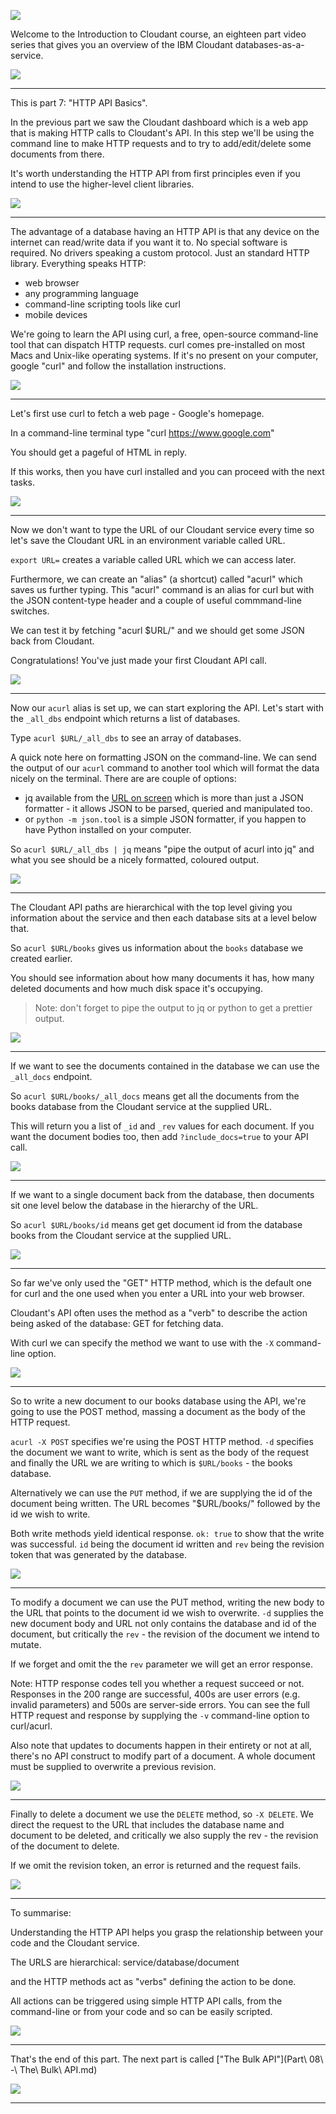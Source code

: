 ![](slides/Slide0.png)

Welcome to the Introduction to Cloudant course, an eighteen part video series that gives you an overview of the IBM Cloudant databases-as-a-service.

![](slides/Slide1.png)

---

This is part 7: "HTTP API Basics".

In the previous part we saw the  Cloudant dashboard which is a web app that is making HTTP calls to Cloudant's API. In this step we'll be using the command line to make HTTP requests and to try to add/edit/delete some documents from there. 

It's worth understanding the HTTP API from first principles even if you intend to use the higher-level client libraries.

![](slides/Slide47.png)

---

The advantage of a database having an HTTP API is that any device on the internet can read/write data if you want it to. No special software is required. No drivers speaking a custom protocol. Just an standard HTTP library. Everything speaks HTTP:

- web browser
- any programming language
- command-line scripting tools like curl
- mobile devices

We're going to learn the API using curl, a free, open-source command-line tool that can dispatch HTTP requests. curl comes pre-installed on most Macs and Unix-like operating systems. If it's no present on your computer, google "curl" and follow the installation instructions.

![](slides/Slide48.png)

---

Let's first use curl to fetch a web page - Google's homepage. 

In a command-line terminal type "curl https://www.google.com"

You should get a pageful of HTML in reply. 

If this works, then you have curl installed and you can proceed with the next tasks.

![](slides/Slide49.png)

---

Now we don't want to type the URL of our Cloudant service every time so let's save the Cloudant URL in an environment variable called URL.

`export URL=` creates a variable called URL which we can access later.

Furthermore, we can create an "alias" (a shortcut) called "acurl" which saves us further typing. This "acurl" command is an alias for curl but with the JSON content-type header and a couple of useful commmand-line switches.

We can test it by fetching "acurl $URL/" and we should get some JSON back from Cloudant.

Congratulations! You've just made your first Cloudant API call.

![](slides/Slide50.png)

---

Now our `acurl` alias is set up, we can start exploring the API. Let's start with the `_all_dbs` endpoint which returns a list of databases.

Type `acurl $URL/_all_dbs` to see an array of databases.

A quick note here on formatting JSON on the command-line. We can send the output of our `acurl` command to another tool which will format the data nicely on the terminal. There are are couple of options:

- jq available from the [URL on screen](https://stedolan.github.io/jq/) which is more than just a JSON formatter - it allows JSON to be parsed, queried and manipulated too.
- or `python -m json.tool` is a simple JSON formatter, if you happen to have Python installed on your computer.


So `acurl $URL/_all_dbs | jq` means "pipe the output of acurl into jq" and what you see should be a nicely formatted, coloured output.

![](slides/Slide51.png)

---

The Cloudant API paths are hierarchical with the top level giving you information about the service and then each database sits at a level below that.

So `acurl $URL/books` gives us information about the `books` database we created earlier.

You should see information about how many documents it has, how many deleted documents and how much disk space it's occupying.

> Note: don't forget to pipe the output to jq or python to get a prettier output.

![](slides/Slide52.png)

---

If we want to see the documents contained in the database we can use the `_all_docs` endpoint.

So `acurl $URL/books/_all_docs` means get all the documents from the books database from the Cloudant service at the supplied URL.

This will return you a list of `_id` and `_rev` values for each document. If you want the document bodies too, then add `?include_docs=true` to your API call.

![](slides/Slide53.png)

---

If we want to a single document back from the database, then documents sit one level below the database in the hierarchy of the URL.

So `acurl $URL/books/id` means get get document id from the database books from the Cloudant service at the supplied URL.

![](slides/Slide54.png)

---

So far we've only used the "GET" HTTP method, which is the default one for curl and the one used when you enter a URL into your web browser.

Cloudant's API often uses the method as a "verb" to describe the action being asked of the database: GET for fetching data.

With curl we can specify the method we want to use with the `-X` command-line option.

![](slides/Slide55.png)

---

So to write a new document to our books database using the API, we're going to use the POST method, massing a document as the body of the HTTP request.

`acurl -X POST` specifies we're using the POST HTTP method. `-d` specifies the document we want to write, which is sent as the body of the request and finally the URL we are writing to which is `$URL/books` - the books database.

Alternatively we can use the `PUT` method, if we are supplying the id of the document being written. The URL becomes "$URL/books/" followed by the id we wish to write.

Both write methods yield identical response. `ok: true` to show that the write was successful. `id` being the document id written and `rev` being the revision token that was generated by the database.

![](slides/Slide56.png)

---

To modify a document we can use the PUT method, writing the new body to the URL that points to the document id we wish to overwrite. `-d` supplies the new document body and URL not only contains the database and id of the document, but critically the `rev` - the revision of the document we intend to mutate.

If we forget and omit the the `rev` parameter we will get an error response.

Note: HTTP response codes tell you whether a request succeed or not. Responses in the 200 range are successful, 400s are user errors (e.g. invalid parameters) and 500s are server-side errors. You can see the full HTTP request and response by supplying the `-v` command-line option to curl/acurl.

Also note that updates to documents happen in their entirety or not at all, there's no API construct to modify part of a document. A whole document must be supplied to overwrite a previous revision. 

![](slides/Slide57.png)

---

Finally to delete a document we use the `DELETE` method, so `-X DELETE`. We direct the request to the URL that includes the database name and document to be deleted, and critically we also supply the rev - the revision of the document to delete.

If we omit the revision token, an error is returned and the request fails.


![](slides/Slide58.png)

---

To summarise:

Understanding the HTTP API helps you grasp the relationship between your code and the Cloudant service.

The URLS are hierarchical: service/database/document 

and the HTTP methods act as "verbs" defining the action to be done.

All actions can be triggered using simple HTTP API calls, from the command-line or from your code and so can be easily scripted.

![](slides/Slide59.png)

---


That's the end of this part. The next part is called ["The Bulk API"](Part\ 08\ -\ The\ Bulk\ API.md)
 
![](slides/Slide0.png)

---